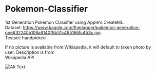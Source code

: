 # Pokemon-Classifier
1st Generation Pokemon Classifier using Apple's CreateML. <br>
Dataset: https://www.kaggle.com/thedagger/pokemon-generation-one#32240b108a8140f8b31c495166fc453c.jpg <br>
Testset: handpicked <br>

If no picture is available from Wikiapedia, it will default to taken photo by user. Description is from<br>
Wikapedia API 

![Alt Text](https://j.gifs.com/L7l0vA.gif)
